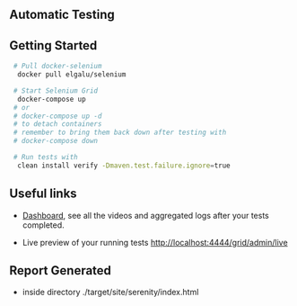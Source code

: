 Automatic Testing
-----

## Getting Started

  ```sh
   # Pull docker-selenium
    docker pull elgalu/selenium

   # Start Selenium Grid
    docker-compose up
   # or 
   # docker-compose up -d
   # to detach containers
   # remember to bring them back down after testing with
   # docker-compose down

   # Run tests with
    clean install verify -Dmaven.test.failure.ignore=true
  ```

## Useful links
* [Dashboard](http://localhost:4444/dashboard), see all the videos and aggregated logs after your tests completed.

* Live preview of your running tests [http://localhost:4444/grid/admin/live](http://localhost:4444/grid/admin/live)

## Report Generated
* inside directory ./target/site/serenity/index.html